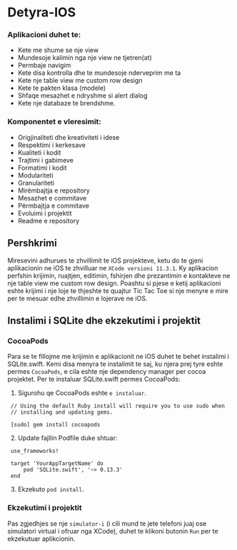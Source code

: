 # Detyra-IOS

### Aplikacioni duhet te:
- Kete me shume se nje view
- Mundesoje kalimin nga nje view ne tjetren(at)
- Permbaje navigim
- Kete disa kontrolla dhe te mundesoje nderveprim me ta
- Kete nje table view me custom row design
- Kete te pakten klasa (modele)
- Shfaqe mesazhet e ndryshme si alert dialog
- Kete nje databaze te brendshme.


### Komponentet e vleresimit:
- Origjinaliteti dhe kreativiteti i idese
- Respektimi i kerkesave
- Kualiteti i kodit
- Trajtimi i gabimeve
- Formatimi i kodit
- Modulariteti
- Granulariteti
- Mirëmbajtja e repository
- Mesazhet e commitave
- Përmbajtja e commitave
- Evoluimi i projektit
- Readme e repository

## Pershkrimi

Miresevini adhurues te zhvillimit te iOS projekteve, ketu do te gjeni aplikacionin ne iOS te zhvilluar ne ```XCode versioni 11.3.1```. Ky aplikacion perfshin krijimin, ruajtjen, editimin, fshirjen dhe prezantimin e kontakteve ne nje table view me custom row design. Poashtu si pjese e ketij aplikacioni eshte krijimi i nje loje te thjeshte te quajtur Tic Tac Toe si nje menyre e mire per te mesuar edhe zhvillimin e lojerave ne iOS. 

## Instalimi i SQLite dhe ekzekutimi i projektit

### CocoaPods

Para se te fillojme me krijimin e aplikacionit ne iOS duhet te behet instalimi i SQLite.swift. Kemi disa menyra te instalimit te saj, ku njera prej tyre eshte permes ```CocoaPods```, e cila eshte nje dependency manager per cocoa projektet. Per te instaluar SQLite.swift permes CocoaPods:

 1. Sigurohu qe CocoaPods eshte ``` e instaluar ```.
 ```
  // Using the default Ruby install will require you to use sudo when
  // installing and updating gems.
  
  [sudo] gem install cocoapods
```

 2. Update fajllin Podfile duke shtuar:
 ```
  use_frameworks!

  target 'YourAppTargetName' do
      pod 'SQLite.swift', '~> 0.13.3'
  end
 ```
 
 3. Ekzekuto  ```pod install```.

### Ekzekutimi i projektit

Pas zgjedhjes se nje ```simulator-i``` (i cili mund te jete telefoni juaj ose simulatori virtual i ofruar nga XCode), duhet te klikoni butonin ```Run``` per te ekzekutuar aplikcionin.
